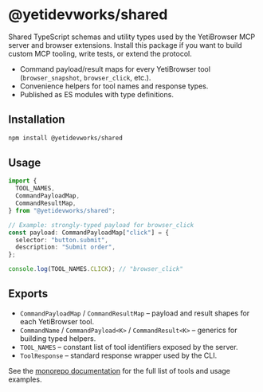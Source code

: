 # @yetidevworks/shared

Shared TypeScript schemas and utility types used by the YetiBrowser MCP server and browser extensions. Install this package if you want to build custom MCP tooling, write tests, or extend the protocol.

- Command payload/result maps for every YetiBrowser tool (`browser_snapshot`, `browser_click`, etc.).
- Convenience helpers for tool names and response types.
- Published as ES modules with type definitions.

## Installation

```bash
npm install @yetidevworks/shared
```

## Usage

```ts
import {
  TOOL_NAMES,
  CommandPayloadMap,
  CommandResultMap,
} from "@yetidevworks/shared";

// Example: strongly-typed payload for browser_click
const payload: CommandPayloadMap["click"] = {
  selector: "button.submit",
  description: "Submit order",
};

console.log(TOOL_NAMES.CLICK); // "browser_click"
```

## Exports

- `CommandPayloadMap` / `CommandResultMap` – payload and result shapes for each YetiBrowser tool.
- `CommandName` / `CommandPayload<K>` / `CommandResult<K>` – generics for building typed helpers.
- `TOOL_NAMES` – constant list of tool identifiers exposed by the server.
- `ToolResponse` – standard response wrapper used by the CLI.

See the [monorepo documentation](https://github.com/yetidevworks/yetibrowser-mcp) for the full list of tools and usage examples.


